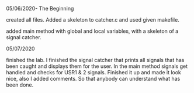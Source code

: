 05/06/2020- The Beginning

created all files. Added a skeleton to catcher.c and used given makefile. 

added main method with global and local variables, with a skeleton of a signal catcher.

05/07/2020

finished the lab. I finished the signal catcher that prints all signals that has been caught and displays them for the user.
In the main method signals get handled and checks for USR1 & 2 signals. Finished it up and made it look nice, also I added comments.
So that anybody can understand what has been done.
